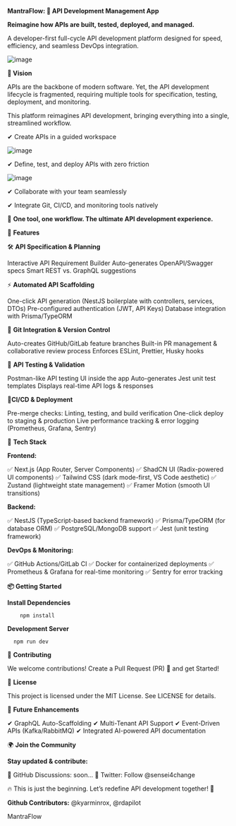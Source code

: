 **MantraFlow: 🚀 API Development Management App**

**Reimagine how APIs are built, tested, deployed, and managed.**

A developer-first full-cycle API development platform designed for speed, efficiency, and seamless DevOps integration.

![image](https://github.com/user-attachments/assets/eebc5538-7fee-4fbd-8463-95a4a7324d5e)


**🌟 Vision**

APIs are the backbone of modern software. Yet, the API development lifecycle is fragmented, requiring multiple tools for specification, testing, deployment, and monitoring.

This platform reimagines API development, bringing everything into a single, streamlined workflow.


✔ Create APIs in a guided workspace

![image](https://github.com/user-attachments/assets/74f905c4-dfb2-45a9-b5fa-c96a2c769cf2)


✔ Define, test, and deploy APIs with zero friction

![image](https://github.com/user-attachments/assets/4b3dbdf6-e70d-48d5-97fb-1f358ecc1493)


✔ Collaborate with your team seamlessly


✔ Integrate Git, CI/CD, and monitoring tools natively


🚀 **One tool, one workflow. The ultimate API development experience.**


📌 **Features**


🛠 **API Specification & Planning**

Interactive API Requirement Builder
Auto-generates OpenAPI/Swagger specs
Smart REST vs. GraphQL suggestions


⚡ **Automated API Scaffolding**

One-click API generation (NestJS boilerplate with controllers, services, DTOs)
Pre-configured authentication (JWT, API Keys)
Database integration with Prisma/TypeORM


🔗 **Git Integration & Version Control**

Auto-creates GitHub/GitLab feature branches
Built-in PR management & collaborative review process
Enforces ESLint, Prettier, Husky hooks


🧪 **API Testing & Validation**

Postman-like API testing UI inside the app
Auto-generates Jest unit test templates
Displays real-time API logs & responses


🚀**CI/CD & Deployment**

Pre-merge checks: Linting, testing, and build verification
One-click deploy to staging & production
Live performance tracking & error logging (Prometheus, Grafana, Sentry)


📂 **Tech Stack**


**Frontend:**

✅ Next.js (App Router, Server Components)
✅ ShadCN UI (Radix-powered UI components)
✅ Tailwind CSS (dark mode-first, VS Code aesthetic)
✅ Zustand (lightweight state management)
✅ Framer Motion (smooth UI transitions)


**Backend:**

✅ NestJS (TypeScript-based backend framework)
✅ Prisma/TypeORM (for database ORM)
✅ PostgreSQL/MongoDB support
✅ Jest (unit testing framework)


**DevOps & Monitoring:**

✅ GitHub Actions/GitLab CI
✅ Docker for containerized deployments
✅ Prometheus & Grafana for real-time monitoring
✅ Sentry for error tracking


**📦 Getting Started**

**Install Dependencies**

```
    npm install
```

**Development Server**

```
  npm run dev
```


👥 **Contributing**

We welcome contributions! 
Create a Pull Request (PR) 🚀 and get Started!


📜 **License**

This project is licensed under the MIT License. See LICENSE for details.


🚀 **Future Enhancements**

✔ GraphQL Auto-Scaffolding
✔ Multi-Tenant API Support
✔ Event-Driven APIs (Kafka/RabbitMQ)
✔ Integrated AI-powered API documentation


🌍 **Join the Community**

**Stay updated & contribute:**

📌 GitHub Discussions: soon...
📌 Twitter: Follow @sensei4change

🔥 This is just the beginning. Let’s redefine API development together! 🚀


**Github Contributors:** @kyarminrox, @rdapilot

MantraFlow
